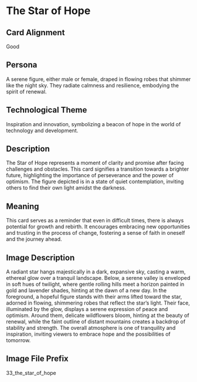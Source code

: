 # The Star of Hope

## Card Alignment
Good

## Persona
A serene figure, either male or female, draped in flowing robes that shimmer like the night sky. They radiate calmness and resilience, embodying the spirit of renewal.

## Technological Theme
Inspiration and innovation, symbolizing a beacon of hope in the world of technology and development.

## Description
The Star of Hope represents a moment of clarity and promise after facing challenges and obstacles. This card signifies a transition towards a brighter future, highlighting the importance of perseverance and the power of optimism. The figure depicted is in a state of quiet contemplation, inviting others to find their own light amidst the darkness.

## Meaning
This card serves as a reminder that even in difficult times, there is always potential for growth and rebirth. It encourages embracing new opportunities and trusting in the process of change, fostering a sense of faith in oneself and the journey ahead.

## Image Description
A radiant star hangs majestically in a dark, expansive sky, casting a warm, ethereal glow over a tranquil landscape. Below, a serene valley is enveloped in soft hues of twilight, where gentle rolling hills meet a horizon painted in gold and lavender shades, hinting at the dawn of a new day. In the foreground, a hopeful figure stands with their arms lifted toward the star, adorned in flowing, shimmering robes that reflect the star’s light. Their face, illuminated by the glow, displays a serene expression of peace and optimism. Around them, delicate wildflowers bloom, hinting at the beauty of renewal, while the faint outline of distant mountains creates a backdrop of stability and strength. The overall atmosphere is one of tranquility and inspiration, inviting viewers to embrace hope and the possibilities of tomorrow.

## Image File Prefix
33_the_star_of_hope
